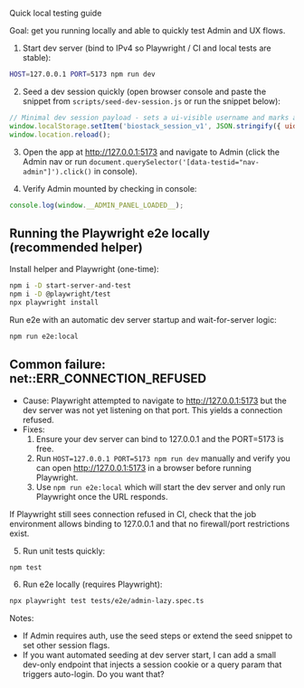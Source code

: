 Quick local testing guide

Goal: get you running locally and able to quickly test Admin and UX flows.

1) Start dev server (bind to IPv4 so Playwright / CI and local tests are stable):

```bash
HOST=127.0.0.1 PORT=5173 npm run dev
```

2) Seed a dev session quickly (open browser console and paste the snippet from `scripts/seed-dev-session.js` or run the snippet below):

```js
// Minimal dev session payload - sets a ui-visible username and marks as signed-in
window.localStorage.setItem('biostack_session_v1', JSON.stringify({ uid: 'dev-user', displayName: 'Dev Tester', isAnonymous: false, ts: Date.now() }));
window.location.reload();
```

3) Open the app at http://127.0.0.1:5173 and navigate to Admin (click the Admin nav or run `document.querySelector('[data-testid="nav-admin"]').click()` in console).

4) Verify Admin mounted by checking in console:

```js
console.log(window.__ADMIN_PANEL_LOADED__);
```

Running the Playwright e2e locally (recommended helper)
-----------------------------------------------------

Install helper and Playwright (one-time):

```bash
npm i -D start-server-and-test
npm i -D @playwright/test
npx playwright install
```

Run e2e with an automatic dev server startup and wait-for-server logic:

```bash
npm run e2e:local
```

Common failure: net::ERR_CONNECTION_REFUSED
-----------------------------------------------------
- Cause: Playwright attempted to navigate to http://127.0.0.1:5173 but the dev server was not yet listening on that port. This yields a connection refused.
- Fixes:
	1) Ensure your dev server can bind to 127.0.0.1 and the PORT=5173 is free.
	2) Run `HOST=127.0.0.1 PORT=5173 npm run dev` manually and verify you can open http://127.0.0.1:5173 in a browser before running Playwright.
	3) Use `npm run e2e:local` which will start the dev server and only run Playwright once the URL responds.

If Playwright still sees connection refused in CI, check that the job environment allows binding to 127.0.0.1 and that no firewall/port restrictions exist.

5) Run unit tests quickly:

```bash
npm test
```

6) Run e2e locally (requires Playwright):

```bash
npx playwright test tests/e2e/admin-lazy.spec.ts
```

Notes:
- If Admin requires auth, use the seed steps or extend the seed snippet to set other session flags.
- If you want automated seeding at dev server start, I can add a small dev-only endpoint that injects a session cookie or a query param that triggers auto-login. Do you want that?
